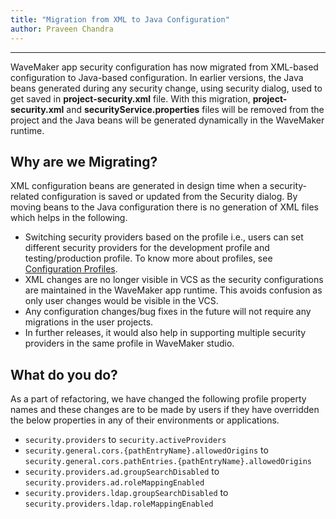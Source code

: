 ```yaml
---
title: "Migration from XML to Java Configuration"
author: Praveen Chandra
---
```

---

WaveMaker app security configuration has now migrated from XML-based configuration to Java-based configuration. In earlier versions, the Java beans generated during any security change, using security dialog, used to get saved in **project-security.xml** file. With this migration, **project-security.xml** and **securityService.properties** files will be removed from the project and the Java beans will be generated dynamically in the WaveMaker runtime.

<!-- truncate -->

## Why are we Migrating?

XML configuration beans are generated in design time when a security-related configuration is saved or updated from the Security dialog. By moving beans to the Java configuration there is no generation of XML files which helps in the following.

- Switching security providers based on the profile i.e., users can set different security providers for the development profile and testing/production profile. To know more about profiles, see [Configuration Profiles](/learn/app-development/deployment/configuration-profiles/).
- XML changes are no longer visible in VCS as the security configurations are maintained in the WaveMaker app runtime. This avoids confusion as only user changes would be visible in the VCS.
- Any configuration changes/bug fixes in the future will not require any migrations in the user projects.
- In further releases, it would also help in supporting multiple security providers in the same profile in WaveMaker studio.

## What do you do?

As a part of refactoring, we have changed the following profile property names and these changes are to be made by users if they have overridden the below properties in any of their environments or applications.

- `security.providers` to `security.activeProviders`
- `security.general.cors.{pathEntryName}.allowedOrigins` to `security.general.cors.pathEntries.{pathEntryName}.allowedOrigins`
- `security.providers.ad.groupSearchDisabled` to `security.providers.ad.roleMappingEnabled`
- `security.providers.ldap.groupSearchDisabled` to `security.providers.ldap.roleMappingEnabled`
